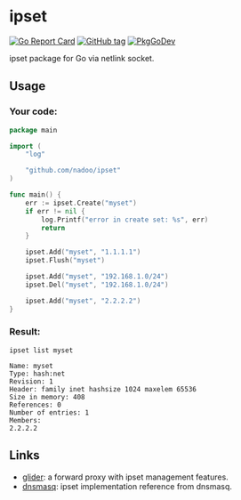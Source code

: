# ipset

[![Go Report Card](https://goreportcard.com/badge/github.com/nadoo/ipset?style=flat-square)](https://goreportcard.com/report/github.com/nadoo/ipset)
[![GitHub tag](https://img.shields.io/github/v/tag/nadoo/ipset.svg?sort=semver&style=flat-square)](https://github.com/nadoo/ipset/releases)
[![PkgGoDev](https://pkg.go.dev/badge/github.com/nadoo/ipset)](https://pkg.go.dev/github.com/nadoo/ipset)

ipset package for Go via netlink socket.

## Usage

### Your code:
```Go
package main

import (
	"log"

	"github.com/nadoo/ipset"
)

func main() {
	err := ipset.Create("myset")
	if err != nil {
		log.Printf("error in create set: %s", err)
		return
	}

	ipset.Add("myset", "1.1.1.1")
	ipset.Flush("myset")

	ipset.Add("myset", "192.168.1.0/24")
	ipset.Del("myset", "192.168.1.0/24")

	ipset.Add("myset", "2.2.2.2")
}
```

### Result:
`ipset list myset`

```
Name: myset
Type: hash:net
Revision: 1
Header: family inet hashsize 1024 maxelem 65536
Size in memory: 408
References: 0
Number of entries: 1
Members:
2.2.2.2
```

## Links

- [glider](https://github.com/nadoo/glider): a forward proxy with ipset management features.
- [dnsmasq](https://github.com/imp/dnsmasq/blob/master/src/ipset.c): ipset implementation reference from dnsmasq.